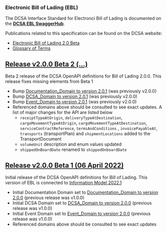 ### Electronic Bill of Lading (EBL)

The DCSA Interface Standard for Electronci Bill of Lading is documented on the [**DCSA EBL SwaggerHub**](https://app.swaggerhub.com/apis/dcsaorg/DCSA_EBL).

Publications related to this specification can be found on the DCSA website:
- [Electronic Bill of Lading 2.0 Beta](https://knowledge.dcsa.org/s/publication?publicationId=a0r7T000000L8lPQAS)
- [Glossary of Terms](https://knowledge.dcsa.org/s/glossary)

<a name="v200B2"></a>[Release v2.0.0 Beta 2 (...)](https://app.swaggerhub.com/apis-docs/dcsaorg/DCSA_EBL/2.0.0-Beta-2)
---
Beta 2 release of the DCSA OpenAPI definitions for Bill of Lading 2.0.0. This release fixes missing elements from Beta 1

- Bump [Documentation_Domain to version 2.0.1](https://github.com/dcsaorg/DCSA-OpenAPI/tree/master/domain/documentation#v201) (was previously v2.0.0)
- Bump [DCSA_Domain to version 2.0.1](https://github.com/dcsaorg/DCSA-OpenAPI/tree/master/domain/dcsa#v201) (was previously v2.0.0)
- Bump [Event_Domain to version 2.0.1](https://github.com/dcsaorg/DCSA-OpenAPI/tree/master/domain/event#v201) (was previously v2.0.0)
- Referenced domains above should be consulted to see exact updates. A list of major changes for the API are listed below
  - `receiptTypeAtOrigin`, `deliveryTypeAtDestination`, `cargoMovementTypeAtOrigin`, `cargoMovementTypeAtDestination`, `serviceContractReference`, `termsAndConditions` , `invoicePayableAt`, `transports` (transportPlan) and `shipmentLocations` added to the TransportDocument
  - `volumeUnit` description and enum values updated
  - `shippedOnBoardDate` renamed to `shippedOnboardDate`

<a name="v200B1"></a>[Release v2.0.0 Beta 1 (06 April 2022)](https://app.swaggerhub.com/apis-docs/dcsaorg/DCSA_EBL/2.0.0-Beta-1)
---
Initial release of the DCSA OpenAPI definitions for Bill of Lading. This version of EBL is connected to [Information Model 2022.1](https://dcsa.my.salesforce.com/sfc/p/#2o000000YvHJ/a/7T000000bnvo/id.kB9TVoeYABFV8NwRBQvgVkWXXK7DAuIelpCDw13M)

- Initial Documentation Domain set to [Documentation_Domain to version 2.0.0](https://github.com/dcsaorg/DCSA-OpenAPI/tree/master/domain/documentation#v200) (previous release was v1.0.0)
- Initial DCSA Domain set to [DCSA_Domain to version 2.0.0](https://github.com/dcsaorg/DCSA-OpenAPI/tree/master/domain/dcsa#v200) (previous release was v1.0.0)
- Initial Event Domain set to [Event_Domain to version 2.0.0](https://github.com/dcsaorg/DCSA-OpenAPI/tree/master/domain/event#v200) (previous release was v1.0.0)
- Referenced domains above should be consulted to see exact updates
